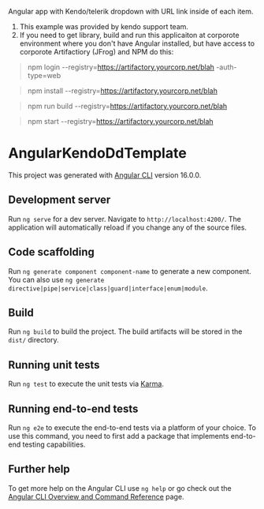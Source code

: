Angular app with Kendo/telerik dropdown with URL link inside of each item.

1. This example was provided by kendo support team.
2. If you need to get library, build and run this applicaiton at corporote environment where you don't have Angular installed, 
but have access to corporote Artifactiory (JFrog) and NPM do this:

>npm login --registry=https://artifactory.yourcorp.net/blah -auth-type=web

>npm install --registry=https://artifactory.yourcorp.net/blah

>npm run build --registry=https://artifactory.yourcorp.net/blah

>npm start --registry=https://artifactory.yourcorp.net/blah


# AngularKendoDdTemplate

This project was generated with [Angular CLI](https://github.com/angular/angular-cli) version 16.0.0.

## Development server

Run `ng serve` for a dev server. Navigate to `http://localhost:4200/`. The application will automatically reload if you change any of the source files.

## Code scaffolding

Run `ng generate component component-name` to generate a new component. You can also use `ng generate directive|pipe|service|class|guard|interface|enum|module`.

## Build

Run `ng build` to build the project. The build artifacts will be stored in the `dist/` directory.

## Running unit tests

Run `ng test` to execute the unit tests via [Karma](https://karma-runner.github.io).

## Running end-to-end tests

Run `ng e2e` to execute the end-to-end tests via a platform of your choice. To use this command, you need to first add a package that implements end-to-end testing capabilities.

## Further help

To get more help on the Angular CLI use `ng help` or go check out the [Angular CLI Overview and Command Reference](https://angular.io/cli) page.
